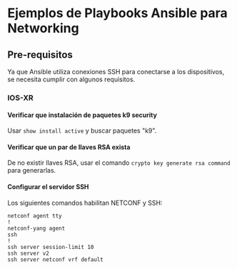 # Ejemplos de Playbooks Ansible para Networking

## Pre-requisitos

Ya que Ansible utiliza conexiones SSH para conectarse
a los dispositivos, se necesita cumplir con algunos 
requisitos.

### IOS-XR

#### Verificar que instalación de paquetes k9 security 


Usar `show install active` y buscar paquetes "k9".


#### Verificar que un par de llaves RSA exista

De no existir llaves RSA, usar el comando
`crypto key generate rsa command` para generarlas.

#### Configurar el servidor SSH

Los siguientes comandos habilitan NETCONF y SSH:

    netconf agent tty
    !
    netconf-yang agent
    ssh
    !
    ssh server session-limit 10
    ssh server v2
    ssh server netconf vrf default

 
